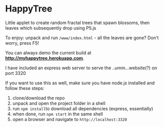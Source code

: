 # HappyTree

Little applet to create random fractal trees that spawn blossoms, then leaves which subsequently drop using P5.js 

To enjoy: unpack and run `/www/index.html` - all the leaves are gone? Don't worry, press F5!

You can always demo the current build at **http://myhappytree.herokuapp.com**.

I have included an express web server to serve the ..umm...website(?) on port 3320

If you want to use this as well, make sure you have node.js installed and follow these steps:

1) clone/download the repo
2) unpack and open the project folder in a shell
3) run `npm install`to download all dependencies (express, essentially)
4) when done, run `npm start` in the same shell
5) open a browser and navigate to `http://localhost:3320`
